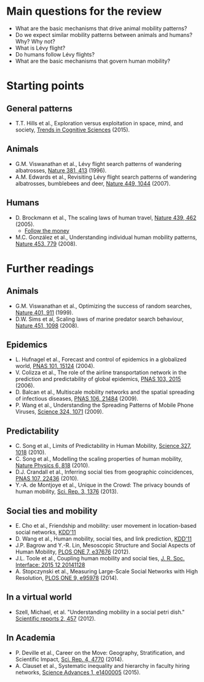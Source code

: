 # Main questions for the review

- What are the basic mechanisms that drive animal mobility patterns?
- Do we expect similar mobility patterns between animals and humans? Why? Why not?
- What is Lévy flight?
- Do humans follow Lévy flights?
- What are the basic mechanisms that govern human mobility?

# Starting points 

## General patterns

- T.T. Hills et al., Exploration versus exploitation in space, mind, and society, [Trends in Cognitive Sciences](http://www.sciencedirect.com/science/article/pii/S1364661314002332) (2015). 

## Animals 

- G.M. Viswanathan et al., Lévy flight search patterns of wandering albatrosses, [Nature 381, 413](http://www.nature.com/nature/journal/v381/n6581/abs/381413a0.html) (1996).
- A.M. Edwards et al., Revisiting Lévy flight search patterns of wandering albatrosses, bumblebees and deer, [Nature 449, 1044](http://www.nature.com/nature/journal/v449/n7165/full/nature06199.html) (2007).

## Humans

- D. Brockmann et al., The scaling laws of human travel, [Nature 439, 462](http://www.nature.com/nature/journal/v439/n7075/full/nature04292.html) (2005).
    - [Follow the money](http://rocs.northwestern.edu/clips/assets/Follow_the_Money_SD.mp4)
- M.C. González et al., Understanding individual human mobility patterns, [Nature 453, 779](http://www.nature.com/nature/journal/v453/n7196/full/nature06958.html) (2008).

# Further readings

## Animals

- G.M. Viswanathan et al., Optimizing the success of random searches, [Nature 401, 911](http://www.nature.com/nature/journal/v401/n6756/abs/401911a0.html) (1999).
- D.W. Sims et al, Scaling laws of marine predator search behaviour, [Nature 451, 1098](http://www.nature.com/nature/journal/v451/n7182/full/nature06518.html) (2008).

## Epidemics

- L. Hufnagel et al., Forecast and control of epidemics in a globalized world, [PNAS 101, 15124](http://www.pnas.org/content/101/42/15124) (2004).
- V. Colizza et al., The role of the airline transportation network in the prediction and predictability of global epidemics, [PNAS 103, 2015](http://www.pnas.org/content/103/7/2015.short) (2006).
- D. Balcan et al., Multiscale mobility networks and the spatial spreading of infectious diseases, [PNAS 106, 21484](http://www.pnas.org/content/106/51/21484.short) (2009).
- P. Wang et al., Understanding the Spreading Patterns of Mobile Phone Viruses, [Science 324, 1071](http://www.sciencemag.org/content/324/5930/1071.short) (2009).

## Predictability

- C. Song et al., Limits of Predictability in Human Mobility, [Science 327, 1018](http://www.sciencemag.org/content/327/5968/1018.short) (2010).
- C. Song et al., Modelling the scaling properties of human mobility, [Nature Physics 6, 818](http://www.nature.com/nphys/journal/v6/n10/full/nphys1760.html) (2010).
- D.J. Crandall et al., Inferring social ties from geographic coincidences, [PNAS 107, 22436](http://www.pnas.org/content/107/52/22436.short) (2010).
- Y.-A. de Montjoye et al., Unique in the Crowd: The privacy bounds of human mobility, [Sci. Rep. 3, 1376](http://www.nature.com/srep/2013/130325/srep01376/full/srep01376.html?ial=1) (2013). 

## Social ties and mobility

- E. Cho et al., Friendship and mobility: user movement in location-based social networks, [KDD'11](http://dl.acm.org/citation.cfm?id=2020579)
- D. Wang et al., Human mobility, social ties, and link prediction, [KDD'11](http://dl.acm.org/citation.cfm?id=2020581)
- J.P. Bagrow and Y.-R. Lin, Mesoscopic Structure and Social Aspects of Human Mobility, [PLOS ONE 7, e37676](http://journals.plos.org/plosone/article?id=10.1371/journal.pone.0037676) (2012).
- J.L. Toole et al., Coupling human mobility and social ties, [J. R. Soc. Interface: 2015 12 20141128](http://rsif.royalsocietypublishing.org/content/12/105/20141128.abstract)
- A. Stopczynski et al., Measuring Large-Scale Social Networks with High Resolution, [PLOS ONE 9, e95978](http://journals.plos.org/plosone/article?id=10.1371/journal.pone.0095978#pone-0095978-g015) (2014). 

## In a virtual world

- Szell, Michael, et al. "Understanding mobility in a social petri dish." [Scientific reports 2, 457](http://www.nature.com/srep/2012/120614/srep00457/full/srep00457.html?WT.mc_id=TWT_SciReports) (2012).

## In Academia

- P. Deville et al., Career on the Move: Geography, Stratification, and Scientific Impact, [Sci. Rep. 4, 4770](http://www.nature.com/srep/2014/140424/srep04770/full/srep04770.html?WT.ec_id=SREP-639-20140429) (2014). 
- A. Clauset et al., Systematic inequality and hierarchy in faculty hiring networks, [Science Advances 1, e1400005](http://advances.sciencemag.org/content/1/1/e1400005.short) (2015). 

